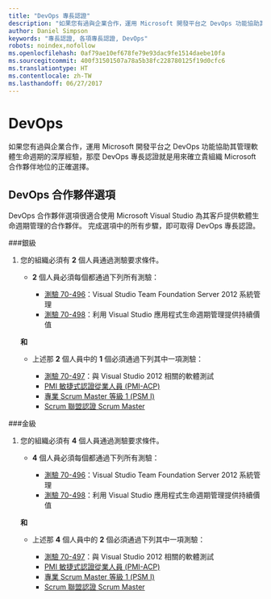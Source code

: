 ```yaml
---
title: "DevOps 專長認證"
description: "如果您有過與企業合作，運用 Microsoft 開發平台之 DevOps 功能協助其管理軟體生命週期的深厚經驗，那麼 DevOps 專長認證就是用來確立貴組織 Microsoft 合作夥伴地位的正確選擇。"
author: Daniel Simpson
keywords: "專長認證, 各項專長認證, DevOps"
robots: noindex,nofollow
ms.openlocfilehash: 0af79ae10ef678fe79e93dac9fe1514daebe10fa
ms.sourcegitcommit: 400f31501507a78a5b38fc228780125f19d0cfc6
ms.translationtype: HT
ms.contentlocale: zh-TW
ms.lasthandoff: 06/27/2017
---
```

# <a name="devops"></a>DevOps
 如果您有過與企業合作，運用 Microsoft 開發平台之 DevOps 功能協助其管理軟體生命週期的深厚經驗，那麼 DevOps 專長認證就是用來確立貴組織 Microsoft 合作夥伴地位的正確選擇。

## <a name="devops-partner-option"></a>DevOps 合作夥伴選項
DevOps 合作夥伴選項很適合使用 Microsoft Visual Studio 為其客戶提供軟體生命週期管理的合作夥伴。 完成選項中的所有步驟，即可取得 DevOps 專長認證。

###<a name="silver"></a>銀級
1. 您的組織必須有 **2** 個人員通過測驗要求條件。

    - **2** 個人員必須每個都通過下列所有測驗：

        - [測驗 70-496](https://www.microsoft.com/en-us/learning/exam-70-496.aspx)：Visual Studio Team Foundation Server 2012 系統管理
        - [測驗 70-498](https://www.microsoft.com/en-us/learning/exam-70-498.aspx)：利用 Visual Studio 應用程式生命週期管理提供持續價值

    **和**

    - 上述那 **2** 個人員中的 **1** 個必須通過下列其中一項測驗：

        * [測驗 70-497](https://www.microsoft.com/en-us/learning/exam-70-497.aspx)：與 Visual Studio 2012 相關的軟體測試
        * [PMI 敏捷式認證從業人員 (PMI-ACP)](http://www.pmi.org/certifications/types/agile-acp)
        * [專業 Scrum Master 等級 1 (PSM I)](https://www.scrum.org/professional-scrum-certifications/professional-scrum-master-i-assessment)
        * [Scrum 聯盟認證 Scrum Master](https://www.scrumalliance.org/certifications/practitioners/certified-scrummaster-csm)
    
###<a name="gold"></a>金級
1. 您的組織必須有 **4** 個人員通過測驗要求條件。

    - **4** 個人員必須每個都通過下列所有測驗：

        - [測驗 70-496](https://www.microsoft.com/en-us/learning/exam-70-496.aspx)：Visual Studio Team Foundation Server 2012 系統管理
        - [測驗 70-498](https://www.microsoft.com/en-us/learning/exam-70-498.aspx)：利用 Visual Studio 應用程式生命週期管理提供持續價值

    **和**

    - 上述那 **4** 個人員中的 **2** 個必須通過下列其中一項測驗：

        * [測驗 70-497](https://www.microsoft.com/en-us/learning/exam-70-497.aspx)：與 Visual Studio 2012 相關的軟體測試
        * [PMI 敏捷式認證從業人員 (PMI-ACP)](http://www.pmi.org/certifications/types/agile-acp)
        * [專業 Scrum Master 等級 1 (PSM I)](https://www.scrum.org/professional-scrum-certifications/professional-scrum-master-i-assessment)
        * [Scrum 聯盟認證 Scrum Master](https://www.scrumalliance.org/certifications/practitioners/certified-scrummaster-csm)
        
